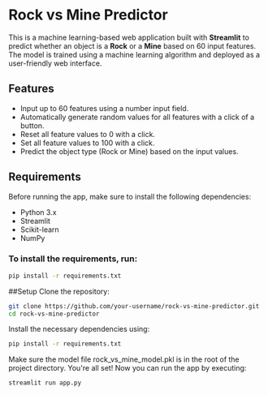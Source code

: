 # Rock vs Mine Predictor

This is a machine learning-based web application built with **Streamlit** to predict whether an object is a **Rock** or a **Mine** based on 60 input features. The model is trained using a machine learning algorithm and deployed as a user-friendly web interface.

## Features

- Input up to 60 features using a number input field.
- Automatically generate random values for all features with a click of a button.
- Reset all feature values to 0 with a click.
- Set all feature values to 100 with a click.
- Predict the object type (Rock or Mine) based on the input values.

## Requirements

Before running the app, make sure to install the following dependencies:

- Python 3.x
- Streamlit
- Scikit-learn
- NumPy

### To install the requirements, run:

```bash
pip install -r requirements.txt
```

##Setup
Clone the repository:
```bash
git clone https://github.com/your-username/rock-vs-mine-predictor.git
cd rock-vs-mine-predictor
```
Install the necessary dependencies using:
```bash
pip install -r requirements.txt
```
Make sure the model file rock_vs_mine_model.pkl is in the root of the project directory.
You're all set! Now you can run the app by executing:
```bash
streamlit run app.py
```
